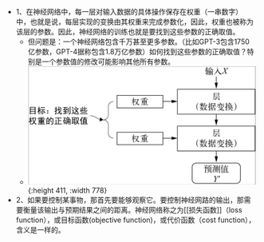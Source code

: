 - 1、在神经网络中，每一层对输入数据的具体操作保存在权重（一串数字）中，也就是说，每层实现的变换由其权重来完成参数化，因此，权重也被称为该层的参数。因此，神经网络的训练也就是要找到这些参数的正确取值。
	- 但问题是：一个神经网络包含千万甚至更多参数。（比如GPT-3包含1750亿参数，GPT-4据称包含1.8万亿参数）如何找到这些参数的正确取值？特别是一个参数值的修改可能影响其他所有参数。
	- ![Screenshot 2023-10-07 at 16.00.22.png](../assets/Screenshot_2023-10-07_at_16.00.22_1696667911067_0.png){:height 411, :width 778}
- 2、如果要控制某事物，那首先要能够观察它。要控制神经网路的输出，那需要衡量该输出与预期结果之间的距离。神经网络称之为[[损失函数]]（loss function），或目标函数(objective function)，或代价函数（cost function），含义是一样的。